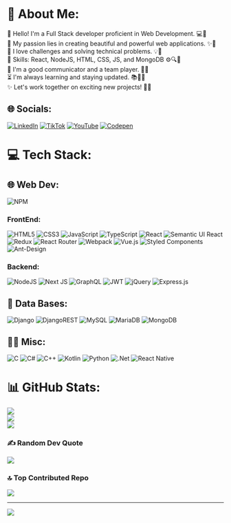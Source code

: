 # 💫 About Me:
👋 Hello! I'm a Full Stack developer proficient in Web Development. 💻💪<br>🌟 My passion lies in creating beautiful and powerful web applications. ✨🎨<br>🚀 I love challenges and solving technical problems. 💡💪<br>🔧 Skills: React, NodeJS, HTML, CSS, JS, and MongoDB ⚙️🔍💾<br>💬 I'm a good communicator and a team player. 🤝💬<br>⏳ I'm always learning and staying updated. 📚👨‍💻<br>✨ Let's work together on exciting new projects! 🌟🚀


## 🌐 Socials:
[![LinkedIn](https://img.shields.io/badge/LinkedIn-%230077B5.svg?logo=linkedin&logoColor=white)](https://linkedin.com/in/https://www.linkedin.com/in/werlyn-rodriguez-760007183) [![TikTok](https://img.shields.io/badge/TikTok-%23000000.svg?logo=TikTok&logoColor=white)](https://tiktok.com/@https://www.tiktok.com/@werlyndev) [![YouTube](https://img.shields.io/badge/YouTube-%23FF0000.svg?logo=YouTube&logoColor=white)](https://youtube.com/@https://www.youtube.com/@WerlynDev/videos) [![Codepen](https://img.shields.io/badge/Codepen-000000?style=for-the-badge&logo=codepen&logoColor=white)](https://codepen.io/https://codepen.io/WerlynDev) 

# 💻 Tech Stack:
## 🌐 Web Dev:
![NPM](https://img.shields.io/badge/NPM-%23000000.svg?style=flat&logo=npm&logoColor=white)
### FrontEnd:
![HTML5](https://img.shields.io/badge/html5-%23E34F26.svg?style=flat&logo=html5&logoColor=white) ![CSS3](https://img.shields.io/badge/css3-%231572B6.svg?style=flat&logo=css3&logoColor=white) ![JavaScript](https://img.shields.io/badge/javascript-%23323330.svg?style=flat&logo=javascript&logoColor=%23F7DF1E) ![TypeScript](https://img.shields.io/badge/typescript-%23007ACC.svg?style=flat&logo=typescript&logoColor=white) ![React](https://img.shields.io/badge/react-%2320232a.svg?style=flat&logo=react&logoColor=%2361DAFB) ![Semantic UI React](https://img.shields.io/badge/Semantic%20UI%20React-%2335BDB2.svg?style=flat&logo=SemanticUIReact&logoColor=white) ![Redux](https://img.shields.io/badge/redux-%23593d88.svg?style=flat&logo=redux&logoColor=white) ![React Router](https://img.shields.io/badge/React_Router-CA4245?style=flat&logo=react-router&logoColor=white) ![Webpack](https://img.shields.io/badge/webpack-%238DD6F9.svg?style=flat&logo=webpack&logoColor=black) ![Vue.js](https://img.shields.io/badge/vuejs-%2335495e.svg?style=flat&logo=vuedotjs&logoColor=%234FC08D) ![Styled Components](https://img.shields.io/badge/styled--components-DB7093?style=flat&logo=styled-components&logoColor=white) ![Ant-Design](https://img.shields.io/badge/-AntDesign-%230170FE?style=flat&logo=ant-design&logoColor=white)
### Backend:
![NodeJS](https://img.shields.io/badge/node.js-6DA55F?style=flat&logo=node.js&logoColor=white) ![Next JS](https://img.shields.io/badge/Next-black?style=flat&logo=next.js&logoColor=white) ![GraphQL](https://img.shields.io/badge/-GraphQL-E10098?style=flat&logo=graphql&logoColor=white) ![JWT](https://img.shields.io/badge/JWT-black?style=flat&logo=JSON%20web%20tokens) ![jQuery](https://img.shields.io/badge/jquery-%230769AD.svg?style=flat&logo=jquery&logoColor=white) ![Express.js](https://img.shields.io/badge/express.js-%23404d59.svg?style=flat&logo=express&logoColor=%2361DAFB)
## 📁 Data Bases:
![Django](https://img.shields.io/badge/django-%23092E20.svg?style=flat&logo=django&logoColor=white) ![DjangoREST](https://img.shields.io/badge/DJANGO-REST-ff1709?style=flat&logo=django&logoColor=white&color=ff1709&labelColor=gray) ![MySQL](https://img.shields.io/badge/mysql-%2300f.svg?style=flat&logo=mysql&logoColor=white) ![MariaDB](https://img.shields.io/badge/MariaDB-003545?style=flat&logo=mariadb&logoColor=white) ![MongoDB](https://img.shields.io/badge/MongoDB-%234ea94b.svg?style=flat&logo=mongodb&logoColor=white)
## 👨‍💻 Misc:
![C](https://img.shields.io/badge/c-%2300599C.svg?style=flat&logo=c&logoColor=white) ![C#](https://img.shields.io/badge/c%23-%23239120.svg?style=flat&logo=c-sharp&logoColor=white) ![C++](https://img.shields.io/badge/c++-%2300599C.svg?style=flat&logo=c%2B%2B&logoColor=white) ![Kotlin](https://img.shields.io/badge/kotlin-%230095D5.svg?style=flat&logo=kotlin&logoColor=white) ![Python](https://img.shields.io/badge/python-3670A0?style=flat&logo=python&logoColor=ffdd54) ![.Net](https://img.shields.io/badge/.NET-5C2D91?style=flat&logo=.net&logoColor=white) ![React Native](https://img.shields.io/badge/react_native-%2320232a.svg?style=flat&logo=react&logoColor=%2361DAFB) 
# 📊 GitHub Stats:
![](https://github-readme-stats.vercel.app/api?username=WerlynRodriguez&theme=dark&hide_border=false&include_all_commits=false&count_private=false)<br/>
![](https://github-readme-streak-stats.herokuapp.com/?user=WerlynRodriguez&theme=dark&hide_border=false)<br/>
![](https://github-readme-stats.vercel.app/api/top-langs/?username=WerlynRodriguez&theme=dark&hide_border=false&include_all_commits=false&count_private=false&layout=compact)

### ✍️ Random Dev Quote
![](https://quotes-github-readme.vercel.app/api?type=horizontal&theme=dark)

### 🔝 Top Contributed Repo
![](https://github-contributor-stats.vercel.app/api?username=WerlynRodriguez&limit=5&theme=dark&combine_all_yearly_contributions=true)

---
[![](https://visitcount.itsvg.in/api?id=WerlynRodriguez&icon=0&color=11)](https://visitcount.itsvg.in)

<!-- Proudly created with GPRM ( https://gprm.itsvg.in ) -->
